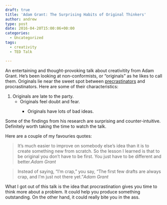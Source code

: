 ```yaml
---
draft: true
title: 'Adam Grant: The Surprising Habits of Original Thinkers'
author: andrew
type: post
date: 2016-04-20T15:00:06+00:00
categories:
  - Uncategorized
tags:
  - creativity
  - TED Talk

---
```

An entertaining and thought-provoking talk about creativitity from Adam Grant. He&#8217;s been looking at non-conformists, or &#8220;originals&#8221; as he likes to call them. Originals lie near the sweet spot between [precrastinators][1] and procrastinators. Here are some of their characteristics:

  1. Originals are late to the party. 
      * Originals feel doubt and fear. 
          * Originals have lots of bad ideas. </ol> 
            Some of the findings from his research are surprising and counter-intuitive. Definitely worth taking the time to watch the talk.
  
            Here are a couple of my favouries quotes:
            
            > It&#8217;s much easier to improve on somebody else&#8217;s idea than it is to create something new from scratch. So the lesson I learned is that to be original you don&#8217;t have to be first. You just have to be different and better.<cite>Adam Grant</cite>
            
            > Instead of saying, &#8220;I&#8217;m crap,&#8221; you say, &#8220;The first few drafts are always crap, and I&#8217;m just not there yet.&#8221;<cite>Adam Grant</cite>
            
            What I got out of this talk is the idea that procrastination gives you time to think more about a problem. It could help you produce something outstanding. On the other hand, it could really bite you in the ass.

 [1]: http://www.precrastinators.com/
